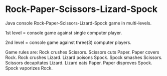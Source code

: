 # Rock-Paper-Scissors-Lizard-Spock
Java console Rock-Paper-Scissors-Lizard-Spock game in multi-levels.

1st level = console game against single computer player.



2nd level = console game against three(3) computer players.

Game rules are:
Rock crushes Scissors.
Scissors cuts Paper.
Paper covers Rock.
Rock crushes Lizard.
Lizard poisons Spock.
Spock smashes Scissors.
Scissors decapitates Lizard.
Lizard eats Paper.
Paper disproves Spock.
Spock vaporizes Rock.
